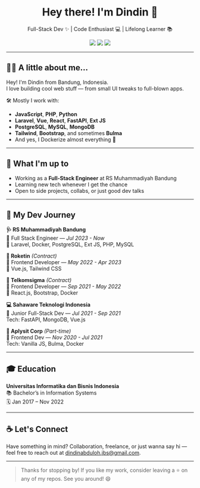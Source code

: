 <h1 align="center">Hey there! I'm Dindin 👋</h1>
<p align="center">
  Full-Stack Dev ✨ | Code Enthusiast 💻 | Lifelong Learner 📚
</p>

<p align="center">
  <a href="mailto:dindinabduloh.jbs@gmail.com"><img src="https://img.shields.io/badge/Email-dindinabduloh.jbs@gmail.com-red?style=flat-square&logo=gmail"></a>
  <a href="https://www.linkedin.com/in/dindin-abdulloh/"><img src="https://img.shields.io/badge/LinkedIn-DindinAbduloh-blue?style=flat-square&logo=linkedin"></a>
  <a href="https://github.com/username"><img src="https://img.shields.io/github/followers/username?label=Follow&style=social"></a>
</p>

---

## 🧑‍💻 A little about me...

Hey! I'm Dindin from Bandung, Indonesia.  
I love building cool web stuff — from small UI tweaks to full-blown apps.  

🛠️ Mostly I work with:
- **JavaScript**, **PHP**, **Python**
- **Laravel**, **Vue**, **React**, **FastAPI**, **Ext JS**
- **PostgreSQL**, **MySQL**, **MongoDB**
- **Tailwind**, **Bootstrap**, and sometimes **Bulma**  
- And yes, I Dockerize almost everything 🐳

---

## 🔭 What I'm up to

- Working as a **Full-Stack Engineer** at RS Muhammadiyah Bandung  
- Learning new tech whenever I get the chance  
- Open to side projects, collabs, or just good dev talks

---

## 💼 My Dev Journey

**🩺 RS Muhammadiyah Bandung**  
🧩 Full Stack Engineer — *Jul 2023 - Now*  
🔧 Laravel, Docker, PostgreSQL, Ext JS, PHP, MySQL

**🧠 Roketin** *(Contract)*  
🎨 Frontend Developer — *May 2022 - Apr 2023*  
🔧 Vue.js, Tailwind CSS

**📡 Telkomsigma** *(Contract)*  
🎨 Frontend Developer — *Sep 2021 - May 2022*  
🔧 React.js, Bootstrap, Docker

**💻 Sahaware Teknologi Indonesia**  
🔧 Junior Full-Stack Dev — *Jul 2021 - Sep 2021*  
Tech: FastAPI, MongoDB, Vue.js

**🌱 Aplysit Corp** *(Part-time)*  
🎨 Frontend Dev — *Nov 2020 - Jul 2021*  
Tech: Vanilla JS, Bulma, Docker

---

## 🎓 Education

**Universitas Informatika dan Bisnis Indonesia**  
📚 Bachelor’s in Information Systems  
🗓️ Jan 2017 – Nov 2022

--- 

## ☕ Let's Connect

Have something in mind? Collaboration, freelance, or just wanna say hi — feel free to reach out at [dindinabduloh.jbs@gmail.com](mailto:dindinabduloh.jbs@gmail.com).

---

> Thanks for stopping by! If you like my work, consider leaving a ⭐ on any of my repos. See you around! 😄
